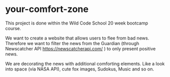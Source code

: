 # your-comfort-zone

This project is done within the Wild Code School 20 week bootcamp course.

We want to create a website that allows users to flee from bad news. Therefore we want to filter the news from the Guardian (through Newscatcher API https://newscatcherapi.com/ ) to only present positive news.

We are decorating the news with additional comforting elements. Like a look into space (via NASA API), cute fox images, Sudokus, Music and so on.
